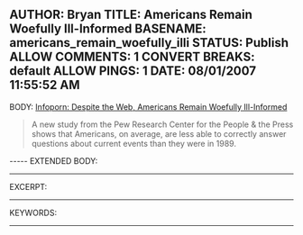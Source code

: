 AUTHOR: Bryan
TITLE: Americans Remain Woefully Ill-Informed
BASENAME: americans_remain_woefully_illi
STATUS: Publish
ALLOW COMMENTS: 1
CONVERT BREAKS: __default__
ALLOW PINGS: 1
DATE: 08/01/2007 11:55:52 AM
-----
BODY:
<a title="Infoporn: Despite the Web, Americans Remain Woefully Ill-Informed" href="http://www.wired.com/culture/culturereviews/magazine/15-07/st_infoporn">Infoporn: Despite the Web, Americans Remain Woefully Ill-Informed</a>

<blockquote>A new study from the Pew Research Center for the People & the Press shows that Americans, on average, are less able to correctly answer questions about current events than they were in 1989.</blockquote>
-----
EXTENDED BODY:

-----
EXCERPT:

-----
KEYWORDS:

-----



